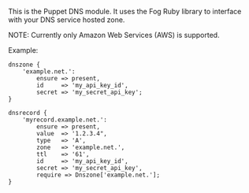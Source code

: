 This is the Puppet DNS module. It uses the Fog Ruby library to interface with
your DNS service hosted zone.

NOTE: Currently only Amazon Web Services (AWS) is supported.

Example:

    dnszone {
        'example.net.':
            ensure => present,
            id     => 'my_api_key_id',
            secret => 'my_secret_api_key';
    }

	dnsrecord {
	 	'myrecord.example.net.':
	 		ensure => present,
	 		value  => '1.2.3.4",
	 		type   => 'A',
	 		zone   => 'example.net.',
	 		ttl    => '61',
	 		id     => 'my_api_key_id',
			secret => 'my_secret_api_key',
			require => Dnszone['example.net.'];
	}
